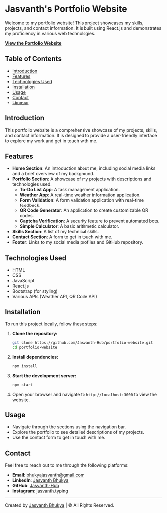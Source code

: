 # Jasvanth's Portfolio Website

Welcome to my portfolio website! This project showcases my skills, projects, and contact information. It is built using React.js and demonstrates my proficiency in various web technologies.

**[View the Portfolio Website](https://jasvanth-hub.github.io/Portfolio-website/)**

## Table of Contents

- [Introduction](#introduction)
- [Features](#features)
- [Technologies Used](#technologies-used)
- [Installation](#installation)
- [Usage](#usage)
- [Contact](#contact)
- [License](#license)

## Introduction

This portfolio website is a comprehensive showcase of my projects, skills, and contact information. It is designed to provide a user-friendly interface to explore my work and get in touch with me.

## Features

- **Home Section**: An introduction about me, including social media links and a brief overview of my background.
- **Portfolio Section**: A showcase of my projects with descriptions and technologies used.
  - **To-Do List App**: A task management application.
  - **Weather App**: A real-time weather information application.
  - **Form Validation**: A form validation application with real-time feedback.
  - **QR Code Generator**: An application to create customizable QR codes.
  - **Captcha Verification**: A security feature to prevent automated bots.
  - **Simple Calculator**: A basic arithmetic calculator.
- **Skills Section**: A list of my technical skills.
- **Contact Section**: A form to get in touch with me.
- **Footer**: Links to my social media profiles and GitHub repository.

## Technologies Used

- HTML
- CSS
- JavaScript
- React.js
- Bootstrap (for styling)
- Various APIs (Weather API, QR Code API)

## Installation

To run this project locally, follow these steps:

1. **Clone the repository:**

    ```bash
    git clone https://github.com/Jasvanth-Hub/portfolio-website.git
    cd portfolio-website
    ```

2. **Install dependencies:**

    ```bash
    npm install
    ```

3. **Start the development server:**

    ```bash
    npm start
    ```

4. Open your browser and navigate to `http://localhost:3000` to view the website.

## Usage

- Navigate through the sections using the navigation bar.
- Explore the portfolio to see detailed descriptions of my projects.
- Use the contact form to get in touch with me.

## Contact

Feel free to reach out to me through the following platforms:

- **Email**: [bhukyajasvanth@gmail.com](mailto:bhukyajasvanth@gmail.com)
- **LinkedIn**: [Jasvanth Bhukya](https://www.linkedin.com/in/jasvanth-bhukya-8a1b16256)
- **GitHub**: [Jasvanth-Hub](https://www.github.com/Jasvanth-Hub)
- **Instagram**: [jasvanth.typing](https://www.instagram.com/jasvanth.typing)


---

Created by [Jasvanth Bhukya](#) | &copy; All Rights Reserved.
